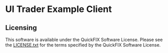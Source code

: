 UI Trader Example Client
========================

Licensing
---------

This software is available under the QuickFIX Software License. Please see the [LICENSE.txt](https://github.com/quickfixgo/traderui/blob/master/LICENSE.txt) for the terms specified by the QuickFIX Software License.
